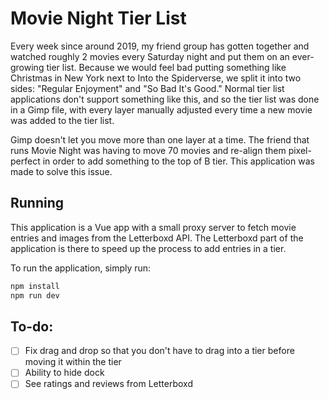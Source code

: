 # Movie Night Tier List

Every week since around 2019, my friend group has gotten together and watched roughly 2 movies every Saturday night and put them on an ever-growing tier list. Because we would feel bad putting something like Christmas in New York next to Into the Spiderverse, we split it into two sides: "Regular Enjoyment" and "So Bad It's Good." Normal tier list applications don't support something like this, and so the tier list was done in a Gimp file, with every layer manually adjusted every time a new movie was added to the tier list.

Gimp doesn't let you move more than one layer at a time. The friend that runs Movie Night was having to move 70 movies and re-align them pixel-perfect in order to add something to the top of B tier. This application was made to solve this issue.

## Running
This application is a Vue app with a small proxy server to fetch movie entries and images from the Letterboxd API. The Letterboxd part of the application is there to speed up the process to add entries in a tier.

To run the application, simply run:
```bash
npm install
npm run dev
```

## To-do:
- [ ] Fix drag and drop so that you don't have to drag into a tier before moving it within the tier
- [ ] Ability to hide dock
- [ ] See ratings and reviews from Letterboxd